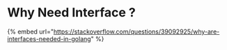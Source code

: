 # Why Need Interface ?

{% embed url="https://stackoverflow.com/questions/39092925/why-are-interfaces-needed-in-golang" %}
